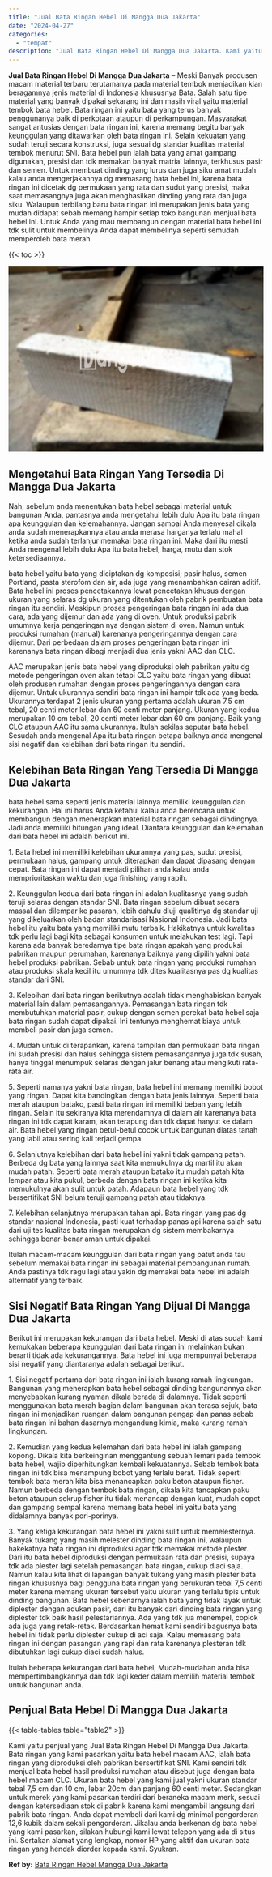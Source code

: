 ```yaml
---
title: "Jual Bata Ringan Hebel Di Mangga Dua Jakarta"
date: "2024-04-27"
categories: 
  - "tempat"
description: "Jual Bata Ringan Hebel Di Mangga Dua Jakarta. Kami yaitu penjual yang Jual Bata Ringan Hebel Di Mangga Dua Jakarta. Bata ringan yang kami pasarkan yaitu bata..."
---
```


**Jual Bata Ringan Hebel Di Mangga Dua Jakarta** – Meski Banyak produsen macam material terbaru terutamanya pada material tembok menjadikan kian beragamnya jenis material di Indonesia khususnya Bata. Salah satu tipe material yang banyak dipakai sekarang ini dan masih viral yaitu material tembok bata hebel. Bata ringan ini yaitu bata yang terus banyak penggunanya baik di perkotaan ataupun di perkampungan. Masyarakat sangat antusias dengan bata ringan ini, karena memang begitu banyak keunggulan yang ditawarkan oleh bata ringan ini. Selain kekuatan yang sudah teruji secara konstruksi, juga sesuai dg standar kualitas material tembok menurut SNI. Bata hebel pun ialah bata yang amat gampang digunakan, presisi dan tdk memakan banyak matrial lainnya, terkhusus pasir dan semen. Untuk membuat dinding yang lurus dan juga siku amat mudah kalau anda mengerjakannya dg memasang bata hebel ini, karena bata ringan ini dicetak dg permukaan yang rata dan sudut yang presisi, maka saat memasangnya juga akan menghasilkan dinding yang rata dan juga siku. Walaupun terbilang baru bata ringan ini merupakan jenis bata yang mudah didapat sebab memang hampir setiap toko bangunan menjual bata hebel ini. Untuk Anda yang mau membangun dengan material bata hebel ini tdk sulit untuk membelinya Anda dapat membelinya seperti semudah memperoleh bata merah.

{{< toc >}}

![Jual Bata Ringan Hebel Di Mangga Dua Jakarta](/images/jual-hebel-murah-04.png)

## Mengetahui Bata Ringan Yang Tersedia Di Mangga Dua Jakarta

Nah, sebelum anda menentukan bata hebel sebagai material untuk bangunan Anda, pantasnya anda mengetahui lebih dulu Apa itu bata ringan apa keunggulan dan kelemahannya. Jangan sampai Anda menyesal dikala anda sudah menerapkannya atau anda merasa harganya terlalu mahal ketika anda sudah terlanjur memakai bata ringan ini. Maka dari itu mesti Anda mengenal lebih dulu Apa itu bata hebel, harga, mutu dan stok ketersediaannya.

bata hebel yaitu bata yang diciptakan dg komposisi; pasir halus, semen Portland, pasta sterofom dan air, ada juga yang menambahkan cairan aditif. Bata hebel ini proses pencetakannya lewat pencetakan khusus dengan ukuran yang selaras dg ukuran yang ditentukan oleh pabrik pembuatan bata ringan itu sendiri. Meskipun proses pengeringan bata ringan ini ada dua cara, ada yang dijemur dan ada yang di oven. Untuk produksi pabrik umumnya kerja pengeringan nya dengan sistem di oven. Namun untuk produksi rumahan (manual) karenanya pengeringannya dengan cara dijemur. Dari perbedaan dalam proses pengeringan bata ringan ini karenanya bata ringan dibagi menjadi dua jenis yakni AAC dan CLC.

AAC merupakan jenis bata hebel yang diproduksi oleh pabrikan yaitu dg metode pengeringan oven akan tetapi CLC yaitu bata ringan yang dibuat oleh produsen rumahan dengan proses pengeringannya dengan cara dijemur. Untuk ukurannya sendiri bata ringan ini hampir tdk ada yang beda. Ukurannya terdapat 2 jenis ukuran yang pertama adalah ukuran 7.5 cm tebal, 20 centi meter lebar dan 60 centi meter panjang. Ukuran yang kedua merupakan 10 cm tebal, 20 centi meter lebar dan 60 cm panjang. Baik yang CLC ataupun AAC itu sama ukurannya. Itulah sekilas seputar bata hebel. Sesudah anda mengenal Apa itu bata ringan betapa baiknya anda mengenal sisi negatif dan kelebihan dari bata ringan itu sendiri.

## Kelebihan Bata Ringan Yang Tersedia Di Mangga Dua Jakarta

bata hebel sama seperti jenis material lainnya memiliki keunggulan dan kekurangan. Hal ini harus Anda ketahui kalau anda berencana untuk membangun dengan menerapkan material bata ringan sebagai dindingnya. Jadi anda memiliki hitungan yang ideal. Diantara keunggulan dan kelemahan dari bata hebel ini adalah berikut ini.

1\. Bata hebel ini memiliki kelebihan ukurannya yang pas, sudut presisi, permukaan halus, gampang untuk diterapkan dan dapat dipasang dengan cepat. Bata ringan ini dapat menjadi pilihan anda kalau anda memprioritaskan waktu dan juga finishing yang rapih.

2\. Keunggulan kedua dari bata ringan ini adalah kualitasnya yang sudah teruji selaras dengan standar SNI. Bata ringan sebelum dibuat secara massal dan dilempar ke pasaran, lebih dahulu diuji qualitinya dg standar uji yang dikeluarkan oleh badan standarisasi Nasional Indonesia. Jadi bata hebel itu yaitu bata yang memiliki mutu terbaik. Hakikatnya untuk kwalitas tdk perlu lagi bagi kita sebagai konsumen untuk melakukan test lagi. Tapi karena ada banyak beredarnya tipe bata ringan apakah yang produksi pabrikan maupun perumahan, karenanya baiknya yang dipilih yakni bata hebel produksi pabrikan. Sebab untuk bata ringan yang produksi rumahan atau produksi skala kecil itu umumnya tdk dites kualitasnya pas dg kualitas standar dari SNI.

3\. Kelebihan dari bata ringan berikutnya adalah tidak menghabiskan banyak material lain dalam pemasangannya. Pemasangan bata ringan tdk membutuhkan material pasir, cukup dengan semen perekat bata hebel saja bata ringan sudah dapat dipakai. Ini tentunya menghemat biaya untuk membeli pasir dan juga semen.

4\. Mudah untuk di terapankan, karena tampilan dan permukaan bata ringan ini sudah presisi dan halus sehingga sistem pemasangannya juga tdk susah, hanya tinggal menumpuk selaras dengan jalur benang atau mengikuti rata-rata air.

5\. Seperti namanya yakni bata ringan, bata hebel ini memang memiliki bobot yang ringan. Dapat kita bandingkan dengan bata jenis lainnya. Seperti bata merah ataupun batako, pasti bata ringan ini memiliki beban yang lebih ringan. Selain itu sekiranya kita merendamnya di dalam air karenanya bata ringan ini tdk dapat karam, akan terapung dan tdk dapat hanyut ke dalam air. Bata hebel yang ringan betul-betul cocok untuk bangunan diatas tanah yang labil atau sering kali terjadi gempa.

6\. Selanjutnya kelebihan dari bata hebel ini yakni tidak gampang patah. Berbeda dg bata yang lainnya saat kita memukulnya dg martil itu akan mudah patah. Seperti bata merah ataupun batako itu mudah patah kita lempar atau kita pukul, berbeda dengan bata ringan ini ketika kita memukulnya akan sulit untuk patah. Adapaun bata hebel yang tdk bersertifikat SNI belum teruji gampang patah atau tidaknya.

7\. Kelebihan selanjutnya merupakan tahan api. Bata ringan yang pas dg standar nasional Indonesia, pasti kuat terhadap panas api karena salah satu dari uji tes kualitas bata ringan merupakan dg sistem membakarnya sehingga benar-benar aman untuk dipakai.

Itulah macam-macam keunggulan dari bata ringan yang patut anda tau sebelum memakai bata ringan ini sebagai material pembangunan rumah. Anda pastinya tdk ragu lagi atau yakin dg memakai bata hebel ini adalah alternatif yang terbaik.

## Sisi Negatif Bata Ringan Yang Dijual Di Mangga Dua Jakarta

Berikut ini merupakan kekurangan dari bata hebel. Meski di atas sudah kami kemukakan beberapa keunggulan dari bata ringan ini melainkan bukan berarti tidak ada kekurangannya. Bata hebel ini juga mempunyai beberapa sisi negatif yang diantaranya adalah sebagai berikut.

1\. Sisi negatif pertama dari bata ringan ini ialah kurang ramah lingkungan. Bangunan yang menerapkan bata hebel sebagai dinding bangunannya akan menyebabkan kurang nyaman dikala berada di dalamnya. Tidak seperti menggunakan bata merah bagian dalam bangunan akan terasa sejuk, bata ringan ini menjadikan ruangan dalam bangunan pengap dan panas sebab bata ringan ini bahan dasarnya mengandung kimia, maka kurang ramah lingkungan.

2\. Kemudian yang kedua kelemahan dari bata hebel ini ialah gampang kopong. Dikala kita berkeinginan menggantung sebuah lemari pada tembok bata hebel, wajib diperhitungkan kembali kekuatannya. Sebab tembok bata ringan ini tdk bisa menampung bobot yang terlalu berat. Tidak seperti tembok bata merah kita bisa menancapkan paku beton ataupun fisher. Namun berbeda dengan tembok bata ringan, dikala kita tancapkan paku beton ataupun sekrup fisher itu tidak menancap dengan kuat, mudah copot dan gampang sempal karena memang bata hebel ini yaitu bata yang didalamnya banyak pori-porinya.

3\. Yang ketiga kekurangan bata hebel ini yakni sulit untuk memelesternya. Banyak tukang yang masih melester dinding bata ringan ini, walaupun hakekatnya bata ringan ini diproduksi agar tdk memakai metode plester. Dari itu bata hebel diproduksi dengan permukaan rata dan presisi, supaya tdk ada plester lagi setelah pemasangan bata ringan, cukup diaci saja. Namun kalau kita lihat di lapangan banyak tukang yang masih plester bata ringan khususnya bagi pengguna bata ringan yang berukuran tebal 7,5 centi meter karena memang ukuran tersebut yaitu ukuran yang terlalu tipis untuk dinding bangunan. Bata hebel sebenarnya ialah bata yang tidak layak untuk diplester dengan adukan pasir, dari itu banyak dari dinding bata ringan yang diplester tdk baik hasil pelestariannya. Ada yang tdk jua menempel, coplok ada juga yang retak-retak. Berdasarkan hemat kami sendiri bagusnya bata hebel ini tidak perlu diplester cukup di aci saja. Kalau memasang bata ringan ini dengan pasangan yang rapi dan rata karenanya plesteran tdk dibutuhkan lagi cukup diaci sudah halus.

Itulah beberapa kekurangan dari bata hebel, Mudah-mudahan anda bisa mempertimbangkannya dan tdk lagi keder dalam memilih material tembok untuk bangunan anda.

## Penjual Bata Hebel Di Mangga Dua Jakarta

{{< table-tables table="table2" >}}

Kami yaitu penjual yang Jual Bata Ringan Hebel Di Mangga Dua Jakarta. Bata ringan yang kami pasarkan yaitu bata hebel macam AAC, ialah bata ringan yang diproduksi oleh pabrikan bersertifikat SNI. Kami sendiri tdk menjual bata hebel hasil produksi rumahan atau disebut juga dengan bata hebel macam CLC. Ukuran bata hebel yang kami jual yakni ukuran standar tebal 7,5 cm dan 10 cm, lebar 20cm dan panjang 60 centi meter. Sedangkan untuk merek yang kami pasarkan terdiri dari beraneka macam merk, sesuai dengan ketersediaan stok di pabrik karena kami mengambil langsung dari pabrik bata ringan. Anda dapat membeli dari kami dg minimal pengorderan 12,6 kubik dalam sekali pengorderan. Jikalau anda berkenan dg bata hebel yang kami pasarkan, silakan hubungi kami lewat telepon yang ada di situs ini. Sertakan alamat yang lengkap, nomor HP yang aktif dan ukuran bata ringan yang hendak diorder kepada kami. Syukran.

**Ref by:** [Bata Ringan Hebel Mangga Dua Jakarta](https://id.wikipedia.org/wiki/Bata)
